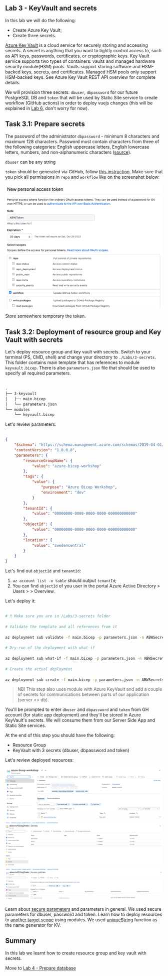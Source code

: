 ## Lab 3 - KeyVault and secrets

In this lab we will do the following: 

* Create Azure Key Vault;
* Create three secrets.

[Azure Key Vault](https://learn.microsoft.com/en-us/azure/key-vault/general/basic-concepts) is a cloud service for securely storing and accessing secrets. A secret is anything that you want to tightly control access to, such as API keys, passwords, certificates, or cryptographic keys. Key Vault service supports two types of containers: vaults and managed hardware security module(HSM) pools. Vaults support storing software and HSM-backed keys, secrets, and certificates. Managed HSM pools only support HSM-backed keys. See Azure Key Vault REST API overview for complete details.

We will provision three secrets: `dbuser`, `dbpassword` for our future PostgreSQL DB and `token` that will be used by Static Site service to create workflow (GitHub actions) in order to deploy vuejs changes (this will be explained in [Lab 6](6-Client-with-vuejs.md), don't worry for now).


## Task 3.1: Prepare secrets

The password of the administrator `dbpassword` - minimum 8 characters and maximum 128 characters. Password must contain characters from three of the following categories: English uppercase letters, English lowercase letters, numbers, and non-alphanumeric characters ([source](https://learn.microsoft.com/en-us/cli/azure/postgres/server?view=azure-cli-latest#az-postgres-server-create-optional-parameters)).

`dbuser` can be any string

`token` should be generated via GitHub, follow [this instruction](https://docs.github.com/en/enterprise-server@3.4/authentication/keeping-your-account-and-data-secure/creating-a-personal-access-token). Make sure that you pick all permissions in `repo` and `workflow` like on the screenshot below:

![GitHub token](./../.attachments/3-github-token.png)

Store somewhere temporary the token.

## Task 3.2: Deployment of resource group and Key Vault with secrets

Let's deploy resource group and key vault with secrets. Switch to your terminal (PS, CMD, shell) and change your directory to `./Labs/3-secrets`. This folder contains main template that has references to module `keyvault.bicep`. There is also `parameters.json` file that should be used to specify all required parameters.

```bash

.
├── 3-keyvault
│   ├── main.bicep
│   └── parameters.json
└── modules
    └── keyvault.bicep

```

Let's review parameters: 


```json

{
    "$schema": "https://schema.management.azure.com/schemas/2019-04-01/deploymentParameters.json#",
    "contentVersion": "1.0.0.0",
    "parameters": {
        "resourceGroupName": {
            "value": "azure-bicep-workshop"
        },
        "tags": {
            "value": {
                "purpose": "Azure Bicep Workshop",
                "environment": "dev"
            }
        },
        "tenantId": {
            "value": "00000000-0000-0000-0000-000000000000" 
        },
        "objectId": {
            "value": "00000000-0000-0000-0000-000000000000"
        },
        "location": {
            "value": "swedencentral"
        }
    }
}

```

Let's find out `objectId` and `tenantId`:

1. `az account list -o table` should output `tenantId`;
2. You can find `objectId` of you user in the portal Azure Active Directory > Users > <find yourself> > Overview.

Let's deploy it:

```bash

# ‼️ Make sure you are in /Labs/3-secrets folder

# Validate the template and all references from it

az deployment sub validate -f main.bicep -p parameters.json -n ABWSecretsDeployment

# Dry-run of the deployment with what-if

az deployment sub what-if -f main.bicep -p parameters.json -n ABWSecretsDeployment

# Create the actual deployment

az deployment sub create -f main.bicep -p parameters.json -n ABWSecretsDeployment

```

> NB! This step also uses module with Azure KeyVault and add a couple of secrets for communications between parts of our application (server <> db).

You'll be prompted to enter `dbuser` and `dbpassword` and `token` from GH account (for static app deployment) and they'll be stored in Azure KeyVault's secrets. We will consume them from our Server Side App and Static Site services.

At the end of this step you should have the following:

* Resource Group 
* KeyVault with 3 secrets (dbuser, dbpassword and token)

Let's review deployed resources: 

![Resource group](../.attachments/3-resource-group.png)
![KV - secrets](../.attachments/3-keyvault-secrets.png)
![KV - access policies](../.attachments/3-keyvault-access-policies.png)

Learn about [secure parameters](https://learn.microsoft.com/en-us/azure/azure-resource-manager/bicep/parameters#secure-parameters) and parameters in general. We used secure parameters for dbuser, password and token. Learn how to deploy resources to [another target scope](https://learn.microsoft.com/en-us/azure/azure-resource-manager/bicep/deploy-to-resource-group?tabs=azure-cli#scope-to-different-resource-group) using modules. We used [uniqueString](https://learn.microsoft.com/en-us/azure/azure-resource-manager/bicep/bicep-functions-string#uniquestring) function as the name generator for KV.

## Summary

In this lab we learnt how to create resource group and key vault with secrets.

Move to [Lab 4 - Prepare database](4-Prepare-database.md)